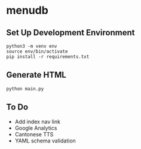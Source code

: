 # menudb

## Set Up Development Environment

    python3 -m venv env
    source env/bin/activate
    pip install -r requirements.txt

## Generate HTML

    python main.py


## To Do

* Add index nav link
* Google Analytics
* Cantonese TTS
* YAML schema validation